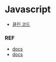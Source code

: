 # Javascript

* [클린 코드](./cleanCode.md)

### REF
* [docs](https://developer.mozilla.org/ko/docs/Web/JavaScript)
* [docs](https://www.w3schools.com/js/js_htmldom_document.asp)